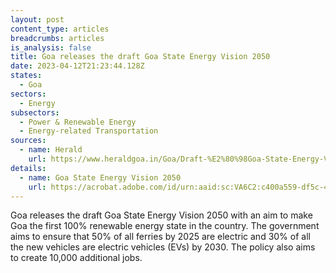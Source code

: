 ```yaml
---
layout: post
content_type: articles
breadcrumbs: articles
is_analysis: false
title: Goa releases the draft Goa State Energy Vision 2050
date: 2023-04-12T21:23:44.128Z
states:
  - Goa
sectors:
  - Energy
subsectors:
  - Power & Renewable Energy
  - Energy-related Transportation
sources:
  - name: Herald
    url: https://www.heraldgoa.in/Goa/Draft-%E2%80%98Goa-State-Energy-Vision-2050%E2%80%99-released/203033
details:
  - name: Goa State Energy Vision 2050
    url: https://acrobat.adobe.com/id/urn:aaid:sc:VA6C2:c400a559-df5c-4445-a74a-7df1652d91b0
---
```

Goa releases the draft Goa State Energy Vision 2050 with an aim to make Goa the first 100% renewable energy state in the country. The government aims to ensure that 50% of all ferries by 2025 are electric and 30% of all the new vehicles are electric vehicles (EVs) by 2030. The policy also aims to create 10,000 additional jobs.